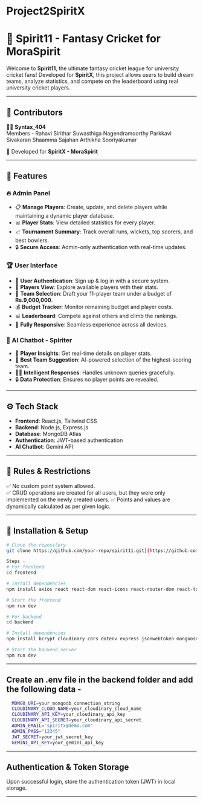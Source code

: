   # Project2SpiritX

  # 🏏 Spirit11 - Fantasy Cricket for MoraSpirit

Welcome to **Spirit11**, the ultimate fantasy cricket league for university cricket fans! Developed for **SpiritX**, this project allows users to build dream teams, analyze statistics, and compete on the leaderboard using real university cricket players.

---
## 🤝 Contributors
👨‍💻 **Syntax_404**  
Members - Rahavi Sirithar
          Suwasthiga Nagendramoorthy
          Parkkavi Sivakaran
          Shaamma Sajahan
          Arthikha Sooriyakumar
            
🎯 Developed for **SpiritX - MoraSpirit**  

---

## 🚀 Features

### 🔥 Admin Panel
- 📋 **Manage Players**: Create, update, and delete players while maintaining a dynamic player database.
- 📊 **Player Stats**: View detailed statistics for every player.
- 📈 **Tournament Summary**: Track overall runs, wickets, top scorers, and best bowlers.
- 🔒 **Secure Access**: Admin-only authentication with real-time updates.

### 🏆 User Interface
- 🔐 **User Authentication**: Sign up & log in with a secure system.
- 📜 **Players View**: Explore available players with their stats.
- 🏏 **Team Selection**: Draft your 11-player team under a budget of **Rs.9,000,000**.
- 💰 **Budget Tracker**: Monitor remaining budget and player costs.
- 📊 **Leaderboard**: Compete against others and climb the rankings.
- 📱 **Fully Responsive**: Seamless experience across all devices.

### 🤖 AI Chatbot - Spiriter
- 📢 **Player Insights**: Get real-time details on player stats.
- 🏅 **Best Team Suggestion**: AI-powered selection of the highest-scoring team.
- 🤷‍♂️ **Intelligent Responses**: Handles unknown queries gracefully.
- 🔒 **Data Protection**: Ensures no player points are revealed.

---

## ⚙️ Tech Stack
- **Frontend**: React.js, Tailwind CSS
- **Backend**: Node.js, Express.js
- **Database**: MongoDB Atlas
- **Authentication**: JWT-based authentication
- **AI Chatbot**: Gemini API

---

## 📜 Rules & Restrictions 
✅ No custom point system allowed.  
✅ CRUD operations are created for all users, but they were only implemented on the newly created users.
✅ Points and values are dynamically calculated as per given logic.  

---

## 📌 Installation & Setup
```bash
# Clone the repository
git clone https://github.com/your-repo/spirit11.git](https://github.com/RahaviSiri/SpiritX_Syntax404_02.git

Steps -
# For frontend
cd frontend

# Install dependencies
npm install axios react react-dom react-icons react-router-dom react-toastify

# Start the frontend
npm run dev

# For backend
cd backend

# Install dependencies
npm install bcrypt cloudinary cors dotenv express jsonwebtoken mongoose multer nodemon validator

# Start the backend server
npm run dev
```

---
## Create an .env file in the backend folder and add the following data -
```bash
  MONGO_URI=your_mongodb_connection_string
  CLOUDINARY_CLOUD_NAME=your_cloudinary_cloud_name
  CLOUDINARY_API_KEY=your_cloudinary_api_key
  CLOUDINARY_API_SECRET=your_cloudinary_api_secret
  ADMIN_EMAIL="spiritx@demo.com"
  ADMIN_PASS="12345"
  JWT_SECRET=your_jwt_secret_key
  GEMINI_API_KEY=your_gemini_api_key
```
  
---
## Authentication & Token Storage

Upon successful login, store the authentication token (JWT) in local storage.

---

